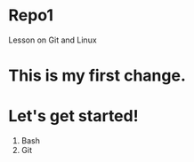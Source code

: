 
# Repo1
Lesson on Git and Linux 



# This is my first change.
# Let's get started!

1. Bash 
1. Git

